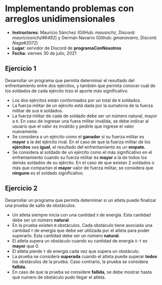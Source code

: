 # Implementando problemas con arreglos unidimensionales

- **Instructores**: Mauricio Sánchez (GitHub: _mausnchz_, Discord: _mauriciosnchz#6492_) y Germán Navarro (Github: _gmanavarro_, Discord: _Naga#2072_)
- **Lugar**: servidor de Discord de **programaConNosotros**
- **Fecha**: viernes 30 de julio, 2021

## Ejercicio 1

Desarrollar un programa que permita determinar el resultado del enfrentamiento entre dos ejércitos, y también que permita conocer cuál de los soldados de cada ejército hizo el aporte más significativo.

- Los dos ejércitos están conformados por un total de `N` soldados.
- La fuerza militar de un ejército está dada por la sumatoria de la fuerza militar de sus `N` soldados.
- La fuerza militar de cada de soldado debe ser un número natural, mayor a `0`. En caso de ingresar una fuera militar inválida, se debe indicar al usuario que el valor es inválido y pedirle que ingrese el valor nuevamente.
- Se considera a un ejército como el **ganador** si su fuerza militar es **mayor** a la del ejército rival. En el caso de que la fuerza militar de los **ejércitos** sea **igual**, el resultado del enfrentamiento es un **empate.**
- Se considera al soldado de un ejército como el más significativo en el enfrentamiento cuando su fuerza militar es **mayor** a la de todos los demás soldados de su ejército. En el caso de que existan 2 soldados o más que compartan el **mayor** valor de fuerza militar, se considera que **ninguno** es el soldado significativo.

## Ejercicio 2

Desarrollar un programa que permita determinar si un atleta puede finalizar una prueba de salto de obstáculos.

- Un atleta siempre inicia con una cantidad `X` de energía. Esta cantidad debe ser un número **natural**.
- En la prueba existen `N` obstáculos. Cada obstáculo tiene asociada una cantidad `Y` de energía que debe ser utilizada por el atleta para poder superarlo. Esta cantidad debe ser un número **natural**.
- El atleta supera un obstáculo cuando su cantidad de energía `X-Y` es **mayor** que 0.
- El atleta pierde `Y` de energía cada vez que supera un obstáculo.
- La prueba se considera **superada** cuando el atleta puede superar **todos** los obstáculos de la prueba. Caso contrario, la prueba se considera **fallida.**
- En caso de que la prueba se considere **fallida**, se debe mostrar hasta qué numero de obstáculo pudo llegar el atleta.
